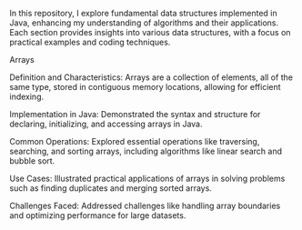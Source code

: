 In this repository, I explore fundamental data structures implemented in Java, enhancing my understanding of algorithms and their applications. Each section provides insights into various data structures, with a focus on practical examples and coding techniques.

Arrays

Definition and Characteristics: Arrays are a collection of elements, all of the same type, stored in contiguous memory locations, allowing for efficient indexing.

Implementation in Java: Demonstrated the syntax and structure for declaring, initializing, and accessing arrays in Java.

Common Operations: Explored essential operations like traversing, searching, and sorting arrays, including algorithms like linear search and bubble sort.

Use Cases: Illustrated practical applications of arrays in solving problems such as finding duplicates and merging sorted arrays.

Challenges Faced: Addressed challenges like handling array boundaries and optimizing performance for large datasets.
